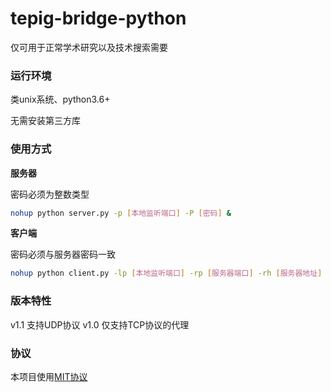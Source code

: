 # tepig-bridge-python

仅可用于正常学术研究以及技术搜索需要

### 运行环境

类unix系统、python3.6+

无需安装第三方库

### 使用方式

**服务器**

密码必须为整数类型

```bash
nohup python server.py -p [本地监听端口] -P [密码] &
```

**客户端**

密码必须与服务器密码一致

```bash
nohup python client.py -lp [本地监听端口] -rp [服务器端口] -rh [服务器地址] -P [密码] &
```

### 版本特性

v1.1 支持UDP协议
v1.0 仅支持TCP协议的代理

### 协议

本项目使用[MIT协议](https://github.com/thingerpig/tepig-bridge-python/blob/master/LICENSE)
